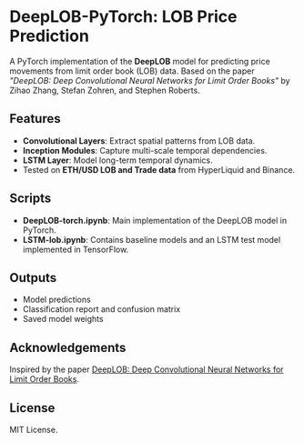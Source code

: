 # **DeepLOB-PyTorch: LOB Price Prediction**

A PyTorch implementation of the **DeepLOB** model for predicting price movements from limit order book (LOB) data. Based on the paper *"DeepLOB: Deep Convolutional Neural Networks for Limit Order Books"* by Zihao Zhang, Stefan Zohren, and Stephen Roberts.

## Features  
- **Convolutional Layers**: Extract spatial patterns from LOB data.  
- **Inception Modules**: Capture multi-scale temporal dependencies.  
- **LSTM Layer**: Model long-term temporal dynamics.  
- Tested on **ETH/USD LOB and Trade data** from HyperLiquid and Binance.  

## Scripts  
- **DeepLOB-torch.ipynb**: Main implementation of the DeepLOB model in PyTorch.  
- **LSTM-lob.ipynb**: Contains baseline models and an LSTM test model implemented in TensorFlow.  

## Outputs  
- Model predictions  
- Classification report and confusion matrix  
- Saved model weights  

## Acknowledgements  
Inspired by the paper [DeepLOB: Deep Convolutional Neural Networks for Limit Order Books](https://ieeexplore.ieee.org/document/8673598).  

## License  
MIT License.  
